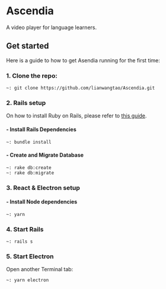 # Ascendia

A video player for language learners. 

## Get started

Here is a guide to how to get Asendia running for the first time:

### 1. Clone the repo:
```
~: git clone https://github.com/lianwangtao/Ascendia.git
```

### 2. Rails setup

On how to install Ruby on Rails, please refer to [this guide](https://gorails.com/setup/osx/10.15-catalina).


#### - Install Rails Dependencies
```
~: bundle install
```

#### - Create and Migrate Database
```
~: rake db:create
~: rake db:migrate
```

### 3. React & Electron setup

#### - Install Node dependencies
```
~: yarn
```

### 4. Start Rails

```
~: rails s
```

### 5. Start Electron

Open another Terminal tab:

```
~: yarn electron
```


